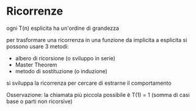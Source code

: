 # Ricorrenze

ogni T(n) esplicita ha un'ordine di grandezza

per trasformare una ricorrenza in una funzione da implicita a esplicita si possono usare 3 metodi:
- albero di ricorsione (o sviluppo in serie)
- Master Theorem
- metodo di sostituzione (o induzione)

si sviluppa la ricorrenza per cercare di estrarne il comportamento

Osservazione: la chiamata più piccola possibile è T(1) = 1 (somma di casi base o parti non ricorsive)

